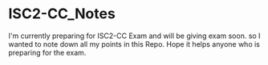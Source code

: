 # ISC2-CC_Notes
I'm currently preparing for ISC2-CC Exam and will be giving exam soon. so I wanted to note down all my points in this Repo. Hope it helps anyone who is preparing for the exam.
